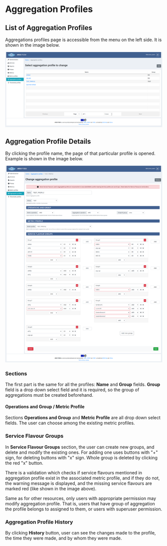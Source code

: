# Aggregation Profiles

## List of Aggregation Profiles

Aggregations profiles page is accessible from the menu on the left side. It is shown in the image below.

![Tenant Aggregation Profiles](figures/tenant_aggregation_profiles.png)

## Aggregation Profile Details

By clicking the profile name, the page of that particular profile is opened. Example is shown in the image below.

![Tenant Aggregation Profile Details](figures/tenant_aggregation_profile_details.png)

### Sections

The first part is the same for all the profiles: **Name** and **Group** fields. **Group** field is a drop down select field and it is required, so the group of aggregations must be created beforehand.

#### Operations and Group / Metric Profile

Sections **Operations and Group** and **Metric Profile** are all drop down select fields. The user can choose among the existing metric profiles. 

### Service Flavour Groups

In **Service Flavour Groups** section, the user can create new groups, and delete and modify the existing ones. For adding one uses buttons with "+" sign, for deleting buttons with "x" sign. Whole group is deleted by clicking the red "x" button.

There is a validation which checks if service flavours mentioned in aggregation profile exist in the associated metric profile, and if they do not, the warning message is displayed, and the missing service flavours are marked red (like shown in the image above).

Same as for other resources, only users with appropriate permission may modify aggregation profile. That is, users that have group of aggregation the profile belongs to assigned to them, or users with superuser permission.

### Aggregation Profile History

By clicking **History** button, user can see the changes made to the profile, the time they were made, and by whom they were made.
